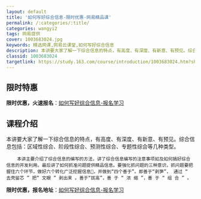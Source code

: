 ```yaml
---
layout: default
title: '如何写好综合信息-限时优惠-网易精品课'
permalink: /:categories/:title/
categories: wangyi2
tags: 网易提供
cover: 1003683024.jpg
keywords: 精选网课,网易云课堂,如何写好综合信息
description: 本讲要大家了解一下综合信息的特点，有高度、有深度、有新意、有预见。综合信息包括：区域性综合、阶段性综合、预测性综合、专题
classid: 1003683024
targetlink: https://study.163.com/course/introduction/1003683024.htm?share=1&shareId=1025206652&utm_campaign=share&utm_medium=iphoneShare&utm_source=&utm_u=1025206652
---
```


## 限时特惠

**限时优惠，火速报名**：[如何写好综合信息-报名学习](https://study.163.com/course/introduction/1003683024.htm?share=1&shareId=1025206652&utm_campaign=share&utm_medium=iphoneShare&utm_source=&utm_u=1025206652)

## 课程介绍

本讲要大家了解一下综合信息的特点，有高度、有深度、有新意、有预见。综合信息包括：区域性综合、阶段性综合、预测性综合、专题性综合等几种类型。

        本讲主要介绍了综合信息的编写的方法，讲了综合信息编写的注意事项如及如何搞好综合信息的开发利用。最后讲了如何抓准问题提供精品信息。要强化抓问题的三种意识，抓问题要把握住六个环节，做好六个转化广泛挖掘信息，并做到“四个善于”。即善于“剥笋”， 通过 “ 去壳留芯 ” 把“ 文眼 ” 剥出来 。善于“拔高”，善 于 “ 浓 缩 ”，善 于 “ 组 合 ” 。

**限时优惠，报名地址**：[如何写好综合信息-报名学习](https://study.163.com/course/introduction/1003683024.htm?share=1&shareId=1025206652&utm_campaign=share&utm_medium=iphoneShare&utm_source=&utm_u=1025206652)

